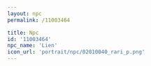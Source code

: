 ```yaml
---
layout: npc
permalink: /11003464

title: Npc
id: '11003464'
npc_name: 'Lien'
icon_url: 'portrait/npc/02010040_rari_p.png'
---
```

